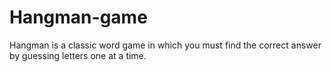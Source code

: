 # Hangman-game
Hangman is a classic word game in which you must find the correct answer by guessing letters one at a time.
